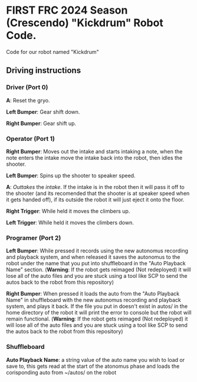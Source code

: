# FIRST FRC 2024 Season (Crescendo) "Kickdrum" Robot Code.
Code for our robot named "Kickdrum"

## Driving instructions

### Driver (Port 0)
**A**: Reset the gryo. 

**Left Bumper**: Gear shift down.

**Right Bumper**: Gear shift up.

### Operator (Port 1)

**Right Bumper**: Moves out the intake and starts intaking a note, when the note enters the intake move the intake back into the robot, then idles the shooter.

**Left Bumper**: Spins up the shooter to speaker speed.

**A**: *Outtakes* the *intake*. If the intake is in the robot then it will pass it off to the shooter (and its recomended that the shooter is at speaker speed when it gets handed off), if its outside the robot it will just eject it onto the floor.

**Right Trigger**: While held it moves the climbers up.

**Left Trigger**: While held it moves the climbers down.

### Programer (Port 2)

**Left Bumper**: While pressed it records using the new autonomus recording and playback system, and when released it saves the autonomus to the robot under the name that you put into shuffleboard in the "Auto Playback Name" section. (**Warning**: If the robot gets reimaged (Not redeployed) it will lose all of the auto files and you are stuck using a tool like SCP to send the autos back to the robot from this repository)

**Right Bumper**: When pressed it loads the auto from the "Auto Playback Name" in shuffleboard with the new autonomus recording and playback system, and plays it back. If the file you put in doesn't exist in autos/ in the home directory of the robot it will print the error to console but the robot will remain functional. (**Warning**: If the robot gets reimaged (Not redeployed) it will lose all of the auto files and you are stuck using a tool like SCP to send the autos back to the robot from this repository)

### Shuffleboard

**Auto Playback Name**: a string value of the auto name you wish to load or save to, this gets read at the start of the atonomus phase and loads the corisponding auto from ~/autos/ on the robot

